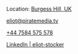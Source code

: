 Location: [Burgess Hill, UK](https://www.google.com/maps/place/Burgess+Hill/@50.9554807,-0.1317798,14z)

[eliot@piratemedia.tv](mailto:eliot@pirtatemedia.tv)

[+44 7584 575 578](tel:+447584575578)

[LinkedIn | eliot-stocker](https://www.linkedin.com/in/eliot-stocker/)